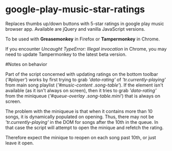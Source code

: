 # google-play-music-star-ratings
Replaces thumbs up/down buttons with 5-star ratings in google play music browser app. Available are jQuery and vanilla JavaScript versions.

To be used with **Greasemonkey** in Firefox or **Tampermonkey** in Chrome.

If you encounter *Uncaught TypeError: Illegal invocation* in Chrome, you may need to update Tampermonkey to the latest beta version.

#Notes on behavior

Part of the script concerned with updating ratings on the bottom toolbar (*'#player'*) works by first trying to grab *'data-rating'* of *'tr.currently-playing'* from main song playlist (*'#music-content .song-table'*). If the element isn't available (as it isn't always on screen), then it tries to grab *'data-rating'* from the miniqueue (*'#queue-overlay .song-table.mini'*) that is always on screen.

The problem with the miniqueue is that when it contains more than 10 songs, it is dynamically populated on opening. Thus, there may not be *'tr.currently-playing'* in the DOM for songs after the 10th in the queue. In that case the script will attempt to open the minique and refetch the rating.

Therefore expect the minique to reopen on each song past 10th, or just leave it open.
